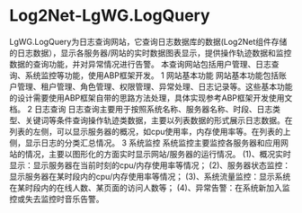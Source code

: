 # Log2Net-LgWG.LogQuery
LgWG.LogQuery为日志查询网站，它查询日志数据库的数据(Log2Net组件存储的日志数据），显示各服务器/网站的实时数据图表显示，提供操作轨迹数据和监控数据的查询功能，并对异常情况进行告警。
本查询网站包括用户管理、日志查询、系统监控等功能，使用ABP框架开发。
1 网站基本功能
网站基本功能包括账户管理、租户管理、角色管理、权限管理、异常处理、日志记录等。这些基本功能的设计需要使用ABP框架自带的思路方法处理，具体实现参考ABP框架开发使用文档。
2 日志查询
日志查询主要用于按照系统名称、服务器名称、时段、日志类型、关键词等条件查询操作轨迹类数据，主要以列表数据的形式展示日志数据。在列表的左侧，可以显示服务器的概况，如cpu使用率，内存使用率等。在列表的上侧，显示日志的分类汇总情况。
3 系统监控
系统监控主要监控各服务器和应用网站的情况，主要以图形化的方面实时显示网站/服务器的运行情况。
(1)、概况实时显示：显示服务器在当前时刻的cpu/内存使用率等情况；
(2)、服务器状态监控：显示服务器在某时段内的cpu/内存使用率等情况；
(3)、系统流量监控：显示系统在某时段内的在线人数、某页面的访问人数等；
(4)、异常告警：在系统新加入监控或失去监控时音乐告警。
